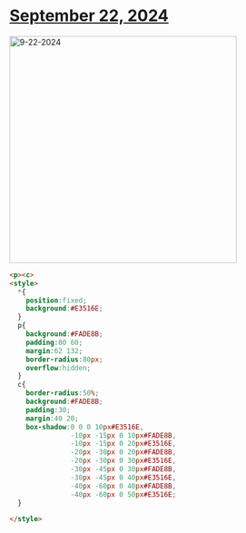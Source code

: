 # [September 22, 2024](https://cssbattle.dev/play/UNWmPjSqeXcjNhNIvuVT)

<img src="https://firebasestorage.googleapis.com/v0/b/cssbattleapp.appspot.com/o/user%2Fe6YbeBahWNPT7VpE2rE2p85byxa2%2Ftargets%2Ftarget_VR2hWih@2x.png?alt=media" width="400" alt="9-22-2024" />

```html
<p><c>
<style>
  *{
    position:fixed;
    background:#E3516E;
  }
  p{
    background:#FADE8B;
    padding:80 60;
    margin:62 132;
    border-radius:80px;
    overflow:hidden;
  }
  c{
    border-radius:50%;
    background:#FADE8B;
    padding:30;
    margin:40 20;
    box-shadow:0 0 0 10px#E3516E,
               -10px -15px 0 10px#FADE8B,
               -10px -15px 0 20px#E3516E,
               -20px -30px 0 20px#FADE8B,
               -20px -30px 0 30px#E3516E,
               -30px -45px 0 30px#FADE8B,
               -30px -45px 0 40px#E3516E,
               -40px -60px 0 40px#FADE8B,
               -40px -60px 0 50px#E3516E;
  }

</style>
```
